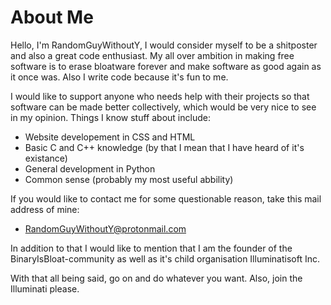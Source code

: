 # About Me

Hello, I'm RandomGuyWithoutY, I would consider myself to be a shitposter and also a great code enthusiast. My all over ambition in making free software is to erase bloatware forever and make software as good again as it once was. Also I write code because it's fun to me.

I would like to support anyone who needs help with their projects so that software can be made better collectively, which would be very nice to see in my opinion.
Things I know stuff about include:<br/>
  - Website developement in CSS and HTML
  - Basic C and C++ knowledge (by that I mean that I have heard of it's existance)
  - General development in Python
  - Common sense (probably my most useful abbility)

If you would like to contact me for some questionable reason, take this mail address of mine:

  - RandomGuyWithoutY@protonmail.com

In addition to that I would like to mention that I am the founder of the BinaryIsBloat-community as well as it's child organisation Illuminatisoft Inc.

With that all being said, go on and do whatever you want. Also, join the Illuminati please.
